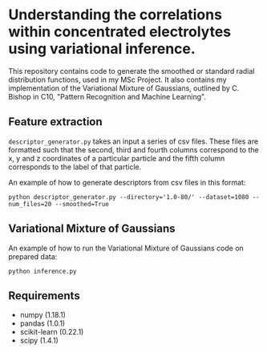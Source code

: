 # Understanding the correlations within concentrated electrolytes using variational inference.

This repository contains code to generate the smoothed or standard radial distribution functions, 
used in my MSc Project. 
It also contains my implementation of the Variational Mixture of Gaussians, outlined by C. Bishop in C10,
"Pattern Recognition and Machine Learning". 

## Feature extraction
```descriptor_generator.py``` takes an input a series of csv files. These files are formatted such 
that the second, third and fourth columns correspond to the x, y and z coordinates of a 
particular particle and the fifth column corresponds to the label of that particle. 

An example of how to generate descriptors from csv files in this format:
```buildoutcfg
python descriptor_generator.py --directory='1.0-80/' --dataset=1080 --num_files=20 --smoothed=True
```

## Variational Mixture of Gaussians
An example of how to run the Variational Mixture of Gaussians code on prepared data:
```buildoutcfg
python inference.py 
```

## Requirements
- numpy (1.18.1)
- pandas (1.0.1)
- scikit-learn (0.22.1)
- scipy (1.4.1)


